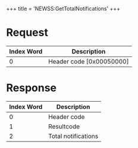 +++
title = 'NEWSS:GetTotalNotifications'
+++

# Request

| Index Word | Description                |
|------------|----------------------------|
| 0          | Header code \[0x00050000\] |

# Response

| Index Word | Description         |
|------------|---------------------|
| 0          | Header code         |
| 1          | Resultcode          |
| 2          | Total notifications |
